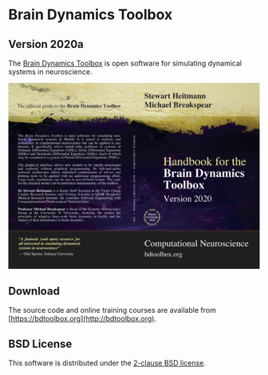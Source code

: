 # Brain Dynamics Toolbox
## Version 2020a

The [Brain Dynamics Toolbox](https://bdtoolbox.org) is open software for simulating dynamical systems in neuroscience.

![Handbook Cover Art](CoverArt.png)

## Download
The source code and online training courses are available from [https://bdtoolbox.org](http://bdtoolbox.org).

## BSD License
This software is distributed under the [2-clause BSD license](https://opensource.org/licenses/BSD-2-Clause).